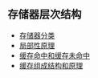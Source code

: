 ## 存储器层次结构

- [存储器分类](./note/storage-types.md)
- [局部性原理](./note/locality.md)
- [缓存命中和缓存未命中](./note/cache-hit-miss.md)
- [缓存组成结构和原理](./note/cache-organization.md)

